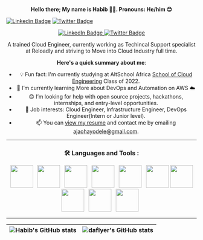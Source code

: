 <p align="center">  <strong> Hello there; My name is Habib 👋🏾.  Pronouns: He/him 😊 </strong> </p>

[![Linkedin Badge](https://img.shields.io/badge/-Habib_Ajao-blue?style=for-the-badge&logo=Linkedin&logoColor=white&link=https://www.linkedin.com/in/ajao-habib-ayodele/)](https://www.linkedin.com/in/ajao-habib-ayodele/) [![Twitter Badge](https://img.shields.io/badge/-@ayodaflyer-1ca0f1?style=for-the-badge&logo=twitter&logoColor=white&link=https://twitter.com/ayodaflyer)](https://twitter.com/ayodaflyer)
<div id="badges" align="center">
  <a target="_blank" href="https://www.linkedin.com/in/ajao-habib-ayodele/">
    <img src="https://img.shields.io/badge/LinkedIn-blue?style=for-the-badge&logo=linkedin&logoColor=white" alt="LinkedIn Badge"/>
  </a>
  </a>
  <a target="_blank" href="https://twitter.com/CFCIfe">
    <img src="https://img.shields.io/badge/Twitter-blue?style=for-the-badge&logo=twitter&logoColor=white" alt="Twitter Badge"/>
  </a>
<p align="center"> A trained Cloud Engineer, currently working as Techincal Support specialist at Reloadly and striving to Move into Cloud Industry full time. </p>

**Here's a quick summary about me**:

- 💡 Fun fact: I'm currently studying at AltSchool Africa [School of Cloud Engineering](https://altschoolafrica.com/schools/engineering) Class of 2022.
- 🌱 I’m currently learning More about DevOps and Automation on AWS :cloud:
- 😊 I’m looking for help with open source projects, hackathons, internships, and entry-level opportunities.
- 💼 Job interests: Cloud Engineer, Infrastructure Engineer, DevOps Engineer(Intern or Junior level).
- 📫 You can [view my resume](#) and contact me by emailing ajaohayodele@gmail.com.

---

### :hammer_and_wrench: Languages and Tools :
<div>
<img src="https://cdn.jsdelivr.net/gh/devicons/devicon/icons/linux/linux-original.svg" width="60" height="60"/>&nbsp;&nbsp;
<img src="https://cdn.jsdelivr.net/gh/devicons/devicon/icons/amazonwebservices/amazonwebservices-original-wordmark.svg" width="60" height="60"/>&nbsp;&nbsp;
<img src="https://cdn.jsdelivr.net/gh/devicons/devicon/icons/azure/azure-original-wordmark.svg" width="60" height="60"/>&nbsp;&nbsp;
<img src="https://cdn.jsdelivr.net/gh/devicons/devicon/icons/docker/docker-original-wordmark.svg" width="60" height="60"/>&nbsp;&nbsp;
<img src="https://cdn.jsdelivr.net/gh/devicons/devicon/icons/kubernetes/kubernetes-plain-wordmark.svg" width="60" height="60"/>&nbsp;&nbsp;
<img src="https://cdn.jsdelivr.net/gh/devicons/devicon/icons/jenkins/jenkins-original.svg" width="60" height="60"/>
<img src="https://cdn.jsdelivr.net/gh/devicons/devicon/icons/terraform/terraform-original-wordmark.svg" width="60" height="60"/>
<img src="https://cdn.jsdelivr.net/gh/devicons/devicon/icons/ansible/ansible-original-wordmark.svg" width="60" height="60"/>&nbsp;&nbsp;
<img src="https://cdn.jsdelivr.net/gh/devicons/devicon/icons/git/git-original-wordmark.svg" width="60" height="60"/>&nbsp;&nbsp;
<img src="https://cdn.jsdelivr.net/gh/devicons/devicon/icons/postgresql/postgresql-original-wordmark.svg" width="60" height="60"/>&nbsp;&nbsp;
</div>

---

| <img align="center" src="https://github-readme-stats.vercel.app/api?username=daflyer&show_icons=true&include_all_commits=true&hide_border=true" alt="Habib's GitHub stats" /> | <img align="center" src="https://github-readme-stats.vercel.app/api/top-langs/?username=daflyer&langs_count=8&layout=compact&hide_border=true" alt="daflyer's GitHub stats" /> |
| ------------- | ------------- |

